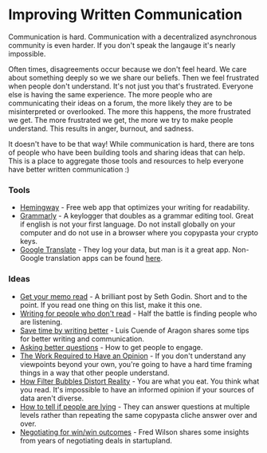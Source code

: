 # Improving Written Communication

Communication is hard. Communication with a decentralized asynchronous community is even harder. If you don't speak the langauge it's nearly impossible.

Often times, disagreements occur because we don't feel heard. We care about something deeply so we we share our beliefs. Then we feel frustrated when people don't understand. It's not just you that's frustrated. Everyone else is having the same experience. The more people who are communicating their ideas on a forum, the more likely they are to be misinterpreted or overlooked. The more this happens, the more frustrated we get. The more frustrated we get, the more we try to make people understand. This results in anger, burnout, and sadness.  

It doesn't have to be that way! While communication is hard, there are tons of people who have been building tools and sharing ideas that can help. This is a place to aggregate those tools and resources to help everyone have better written communication :)


### Tools
- [Hemingway](http://hemingwayapp.com) - Free web app that optimizes your writing for readability.
- [Grammarly](https://grammarly.com) - A keylogger that doubles as a grammar editing tool. Great if english is not your first language. Do not install globally on your computer and do not use in a browser where you copypasta your crypto keys.
- [Google Translate](https://translate.google.com/) - They log your data, but man is it a great app. Non-Google translation apps can be found [here](https://restoreprivacy.com/google-alternatives/).

### Ideas
- [Get your memo read](https://seths.blog/2018/11/get-your-memo-read/) - A brilliant post by Seth Godin. Short and to the point. If you read one thing on this list, make it this one.
- [Writing for people who don't read](https://seths.blog/2018/06/writing-for-people-who-dont-read/) - Half the battle is finding people who are listening.
- [Save time by writing better](https://blog.luisivan.net/saving-time-by-writing-better-11bce34f4631) - Luis Cuende of Aragon shares some tips for better writing and communication.
- [Asking better questions](https://fs.blog/2011/02/the-art-and-science-of-asking-better-questions/) - How to get people to engage.
- [The Work Required to Have an Opinion](https://fs.blog/2013/04/the-work-required-to-have-an-opinion/) - If you don't understand any viewpoints beyond your own, you're going to have a hard time framing things in a way that other people understand.
- [How Filter Bubbles Distort Reality](https://fs.blog/2017/07/filter-bubbles/) - You are what you eat. You think what you read. It's impossible to have an informed opinion if your sources of data aren't diverse.
- [How to tell if people are lying](https://fs.blog/2015/05/elon-musk-lying-experience/) - They can answer questions at multiple levels rather than repeating the same copypasta cliche answer over and over.
- [Negotiating for win/win outcomes](https://avc.com/2018/12/negotiating-drawing-a-hard-line-or-building-a-negotiating-cushion/) - Fred Wilson shares some insights from years of negotiating deals in startupland. 
